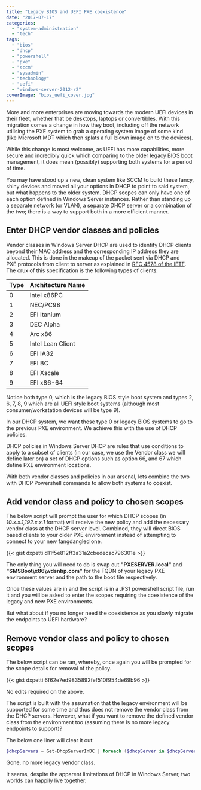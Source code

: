 ```yaml
---
title: "Legacy BIOS and UEFI PXE coexistence"
date: "2017-07-17"
categories: 
  - "system-administration"
  - "tech"
tags: 
  - "bios"
  - "dhcp"
  - "powershell"
  - "pxe"
  - "sccm"
  - "sysadmin"
  - "technology"
  - "uefi"
  - "windows-server-2012-r2"
coverImage: "bios_uefi_cover.jpg"
---
```


More and more enterprises are moving towards the modern UEFI devices in their fleet, whether that be desktops, laptops or convertibles. With this migration comes a change in how they boot, including off the network utilising the PXE system to grab a operating system image of some kind (like Microsoft MDT which then splats a full blown image on to the devices).

While this change is most welcome, as UEFI has more capabilities, more secure and incredibly quick which comparing to the older legacy BIOS boot management, it does mean (possibly) supporting both systems for a period of time.

You may have stood up a new, clean system like SCCM to build these fancy, shiny devices and moved all your options in DHCP to point to said system, but what happens to the older system. DHCP scopes can only have one of each option defined in Windows Server instances. Rather than standing up a separate network (or VLAN), a separate DHCP server or a combination of the two; there is a way to support both in a more efficient manner.

## Enter DHCP vendor classes and policies

Vendor classes in Windows Server DHCP are used to identify DHCP clients beyond their MAC address and the corresponding IP address they are allocated. This is done in the makeup of the packet sent via DHCP and PXE protocols from client to server as explained in [RFC 4578 of the IETF](https://tools.ietf.org/html/rfc4578). The crux of this specification is the following types of clients:

| Type | Architecture Name |
|---|---|
| 0 | Intel x86PC |
| 1 | NEC/PC98 |
| 2 | EFI Itanium |
| 3 | DEC Alpha |
| 4 | Arc x86 |
| 5 | Intel Lean Client |
| 6 | EFI IA32 |
| 7 | EFI BC |
| 8 | EFI Xscale |
| 9 | EFI x86-64 |

Notice both type 0, which is the legacy BIOS style boot system and types 2, 6, 7, 8, 9 which are all UEFI style boot systems (although most consumer/workstation devices will be type 9).

In our DHCP system, we want these type 0 or legacy BIOS systems to go to the previous PXE environment. We achieve this with the use of DHCP policies.

DHCP policies in Windows Server DHCP are rules that use conditions to apply to a subset of clients (in our case, we use the Vendor class we will define later on) a set of DHCP options such as option 66, and 67 which define PXE environment locations.

With both vendor classes and policies in our arsenal, lets combine the two with DHCP Powershell commands to allow both systems to coexist.

## Add vendor class and policy to chosen scopes

The below script will prompt the user for which DHCP scopes (in _10.x.x.1,192.x.x.1_ format) will receive the new policy and add the necessary vendor class at the DHCP server level. Combined, they will direct BIOS based clients to your older PXE environment instead of attempting to connect to your new fangdangled one.

{{< gist dxpetti d11f5e812ff3a31a2cbedecac796301e >}}

The only thing you will need to do is swap out **"PXESERVER.local"** and **"SMSBoot\x86\wdsnbp.com"** for the FQDN of your legacy PXE environment server and the path to the boot file respectively.

Once these values are in and the script is in a .PS1 powershell script file, run it and you will be asked to enter the scopes requiring the coexistence of the legacy and new PXE environments.

But what about if you no longer need the coexistence as you slowly migrate the endpoints to UEFI hardware?

## Remove vendor class and policy to chosen scopes

The below script can be ran, whereby, once again you will be prompted for the scope details for removal of the policy.

{{< gist dxpetti 6f62e7ed9835892fef510f954de69b96 >}}

No edits required on the above.

The script is built with the assumation that the legacy environment will be supported for some time and thus does not remove the vendor class from the DHCP servers. However, what if you want to remove the defined vendor class from the environment too (assuming there is no more legacy endpoints to support)?

The below one liner will clear it out:

```powershell
$dhcpServers = Get-DhcpServerInDC | foreach ($dhcpServer in $dhcpServers) { Remove-DHCPServerv4Class -ComputerName $dhcpServer -Name "PXEClient(Legacy BIOS)" -Type Vendor }
```

Gone, no more legacy vendor class.

It seems, despite the apparent limitations of DHCP in Windows Server, two worlds can happily live together.
